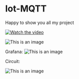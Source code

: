 # Iot-MQTT

Happy to show you all my project


[![Watch the video](https://img.youtube.com/vi/nTQUwghvy5Q/default.jpg)](https://www.youtube.com/watch?v=uSuZx3VSOUA)


![This is an image](https://media.discordapp.net/attachments/552954143992578052/957966424821878784/20220328_133131.jpg?width=1020&height=459)

Grafana:
![This is an image](https://media.discordapp.net/attachments/552954143992578052/957966823817637938/unknown.png?width=973&height=499)

Circuit:

![This is an image](https://media.discordapp.net/attachments/552954143992578052/957967590175690872/45e74be5-f1cd-4028-862f-1a1aa38995e7.png?width=473&height=499)




